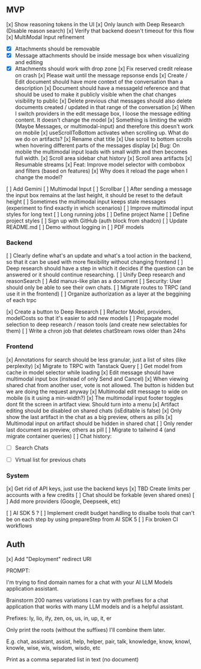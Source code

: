 ## MVP

[x] Show reasoning tokens in the UI
[x] Only launch with Deep Research (Disable reason search)
[x] Verify that backend doesn't timeout for this flow
[x] MultiModal Input refinement
- [x] Attachments should be removable
- [x] Message attachments should be inside message box when visualizing and editing
- [x] Attachments should work with drop zone
[x] Fix reserved credit release on crash
[x] Please wait until the message repsonse ends
[x] Create / Edit document should have more context of the conversation than a description
[x] Document should have a messageId reference and that should be used to make it publicly visible when the chat changes visibility to public
[x] Delete previous chat messages should also delete documents created / updated in that range of the conversation
[x] When I switch providers in the edit message box, I loose the message editing content. It doesn't change the model
[x] Something is limiting the width (Maybe Messages, or multimodal-input) and therefore this doesn't work on mobile
[x] useScrollToBottom activates when scrolling up. What do we do on artifacts?
[x] Rename chat title
[x] Use scroll to bottom scrolls when hovering different parts of the messages display
[x] Bug: On mobile the multimodal input loads with small width and then becomes full width.
[x] Scroll area sidebar chat history
[x] Scroll area artifacts
[x] Resumable streams
[x] Feat: Improve model selector with combobox and filters (based on features)
[x] Why does it reload the page when I change the model?

[ ] Add Gemini
[ ] Multimodal Input
    [ ] Scrollbar
    [ ] After sending a message the input box remains at the last height, it should be reset to the default height
    [ ] Sometimes the multimodal input keeps stale messages (experiment to find exactly in which scenarios)
    [ ] Improve multimodal input styles for long text
[ ] Long running jobs
[ ] Define project Name
[ ] Define project styles
[ ] Sign up with GitHub (auth block from shadcn)
[ ] Update README.md
[ ] Demo without logging in
[ ] PDF models

### Backend
[ ] Clearly define what's an update and what's a tool action in the backend, so that it can be used with more flexibility without changing frontend
[ ] Deep research should have a step in which it decides if the question can be answered or it should continue researching.
[ ] Unify Deep research and reasonSearch
[ ] Add manus-like plan as a document
[ ] Security: User should only be able to see their own chats.
[ ] Migrate routes to TRPC (and use it in the frontend)
[ ] Organize authorization as a layer at the beggining of each trpc

[x] Create a button to Deep Research
[ ] Refactor Model, providers, modelCosts so that it's easier to add new models
[ ] Propagate model selection to deep research / reason tools (and create new selectables for them)
[ ] Write a chron job that deletes chatStream rows older than 24hs

### Frontend
[x] Annotations for search should be less granular, just a list of sites (like perplexity)
[x] Migrate to TRPC with Tanstack Query
[ ] Get model from cache in model selector while loading
[x] Edit message should have multimodal input box (instead of only Send and Cancel)
[x] When viewing shared chat from another user, vote is not allowed. The button is hidden but we are doing the request anyway
[x] Multimodal edit message to wide on mobile (is it using a min-width?)
[x] The multimodal input footer toggles dont fit the screen in artifact view. Should turn into a menu
[x] Artifact editing should be disabled on shared chats (isEditable is false)
[x] Only show the last artifact in the chat as a big preview, others as pills
[x] Multimodal input on artifact should be hidden in shared chat
[ ] Only render last document as preview, others as pill
[ ] Migrate to tailwind 4 (and migrate container queries)
[ ] Chat history: 
- [ ] Search Chats
- [ ] Virtual list for previous chats


### System
[x] Get rid of API keys, just use the backend keys
[x] TBD Create limits per accounts with a few credits
[ ] Chat should be forkable (even shared ones)
[ ] Add more providers (Google, Deepseek, etc)

[ ] AI SDK 5 ?
[ ] Implement credit budget handling to disalbe tools that can't be on each step by using prepareStep from AI SDK 5
[ ] Fix broken CI workflows


## Auth
[x] Add "Deployment" redirect URI 


PROMPT:

I'm trying to find domain names for a chat with your AI LLM Models application assistant.

Brainstorm 200 names variations I can try with prefixes for a chat application that works with many LLM models and is a helpful assistant.

Prefixes: ly, lio, ify, zen, os, us, in, up, it, er

Only print the roots (without the suffixes) I'll combine them later.

E.g. chat, assistant, assist, help, helper, pair, talk, knowledge, know, knowl, knowle, wise, wis, wisdom, wisdo, etc

Print as a comma separated list in text (no document)